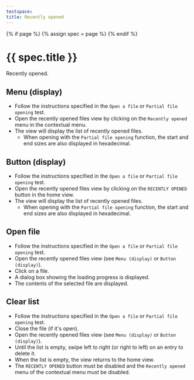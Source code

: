 ```yaml
---
testspace:
title: Recently opened
---
```


{% if page %} {% assign spec = page %} {% endif %}

# {{ spec.title }}
Recently opened.

## Menu (display)
- Follow the instructions specified in the `Open a file` or `Partial file opening` test.
- Open the recently opened files view by clicking on the `Recently opened` menu in the contextual menu.
- The view will display the list of recently opened files.
   - When opening with the `Partial file opening` function, the start and end sizes are also displayed in hexadecimal.

## Button (display)
- Follow the instructions specified in the `Open a file` or `Partial file opening` test.
- Open the recently opened files view by clicking on the `RECENTLY OPENED` button in the home view.
- The view will display the list of recently opened files.
   - When opening with the `Partial file opening` function, the start and end sizes are also displayed in hexadecimal.

## Open file
- Follow the instructions specified in the `Open a file` or `Partial file opening` test.
- Open the recently opened files view (see `Menu (display)` or `Button (display)`).
- Click on a file.
- A dialog box showing the loading progress is displayed.
- The contents of the selected file are displayed.

## Clear list
- Follow the instructions specified in the `Open a file` or `Partial file opening` test.
- Close the file (if it's open).
- Open the recently opened files view (see `Menu (display)` or `Button (display)`).
- Until the list is empty, swipe left to right (or right to left) on an entry to delete it.
- When the list is empty, the view returns to the home view.
- The `RECENTLY OPENED` button must be disabled and the `Recently opened` menu of the contextual menu must be disabled.
